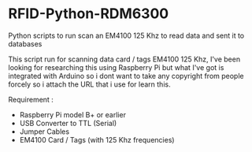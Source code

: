 # RFID-Python-RDM6300
Python scripts to run scan an EM4100 125 Khz to read data and sent it to databases

This script run for scanning data card / tags EM4100 125 Khz, I've been looking for researching this using Raspberry Pi but what I've got is integrated with Arduino so 
i dont want to take any copyright from people forcely so i attach the URL that i use for learn this.

Requirement : 

- Raspberry Pi model B+ or earlier
- USB Converter to TTL (Serial)
- Jumper Cables
- EM4100 Card / Tags (with 125 Khz frequencies)
